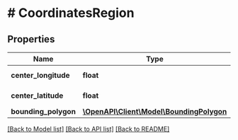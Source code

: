 # # CoordinatesRegion

## Properties

Name | Type | Description | Notes
------------ | ------------- | ------------- | -------------
**center_longitude** | **float** | Center Longitude. | [optional]
**center_latitude** | **float** | Center Latitude. | [optional]
**bounding_polygon** | [**\OpenAPI\Client\Model\BoundingPolygon**](BoundingPolygon.md) |  | [optional]

[[Back to Model list]](../../README.md#models) [[Back to API list]](../../README.md#endpoints) [[Back to README]](../../README.md)
